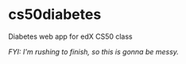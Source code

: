 cs50diabetes
============

Diabetes web app for edX CS50 class

*FYI: I'm rushing to finish, so this is gonna be messy.*
